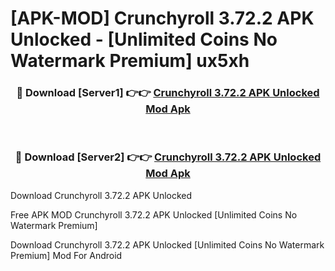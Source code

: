 # [APK-MOD] Crunchyroll 3.72.2 APK Unlocked - [Unlimited Coins No Watermark Premium] ux5xh



<div align="center">
<h3>🔴 Download [Server1] 👉👉 <a href="https://momento.my/?title=Crunchyroll_3.72.2_APK_Unlocked">Crunchyroll 3.72.2 APK Unlocked Mod Apk</a></h3><br>

<h3>🔴 Download [Server2] 👉👉 <a href="https://momento.my/?title=Crunchyroll_3.72.2_APK_Unlocked">Crunchyroll 3.72.2 APK Unlocked Mod Apk</a></h3>
</div>



Download Crunchyroll 3.72.2 APK Unlocked 

Free APK MOD Crunchyroll 3.72.2 APK Unlocked [Unlimited Coins No Watermark Premium]

Download Crunchyroll 3.72.2 APK Unlocked [Unlimited Coins No Watermark Premium] Mod For Android
